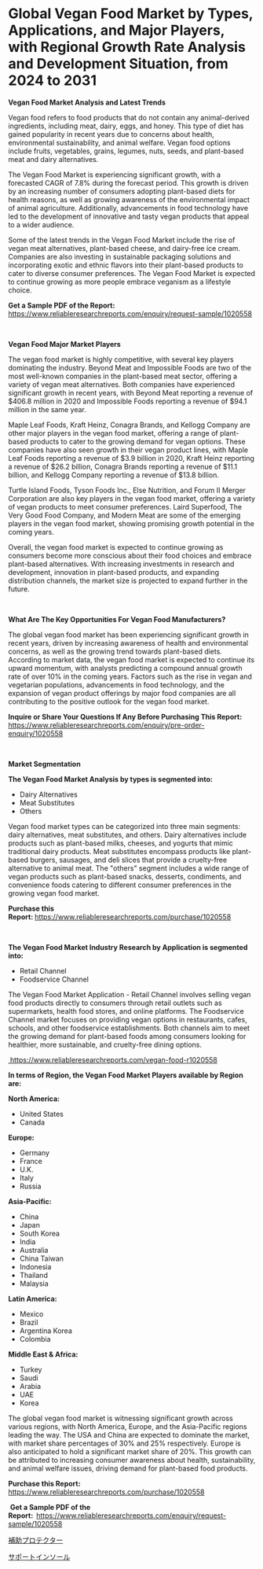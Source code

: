 <p><h1>Global Vegan Food Market by Types, Applications, and Major Players, with Regional Growth Rate Analysis and Development Situation, from 2024 to 2031</h1></p><p><strong>Vegan Food Market Analysis and Latest Trends</strong></p>
<p><p>Vegan food refers to food products that do not contain any animal-derived ingredients, including meat, dairy, eggs, and honey. This type of diet has gained popularity in recent years due to concerns about health, environmental sustainability, and animal welfare. Vegan food options include fruits, vegetables, grains, legumes, nuts, seeds, and plant-based meat and dairy alternatives.</p><p>The Vegan Food Market is experiencing significant growth, with a forecasted CAGR of 7.8% during the forecast period. This growth is driven by an increasing number of consumers adopting plant-based diets for health reasons, as well as growing awareness of the environmental impact of animal agriculture. Additionally, advancements in food technology have led to the development of innovative and tasty vegan products that appeal to a wider audience.</p><p>Some of the latest trends in the Vegan Food Market include the rise of vegan meat alternatives, plant-based cheese, and dairy-free ice cream. Companies are also investing in sustainable packaging solutions and incorporating exotic and ethnic flavors into their plant-based products to cater to diverse consumer preferences. The Vegan Food Market is expected to continue growing as more people embrace veganism as a lifestyle choice.</p></p>
<p><strong>Get a Sample PDF of the Report:&nbsp;</strong> <a href="https://www.reliableresearchreports.com/enquiry/request-sample/1020558">https://www.reliableresearchreports.com/enquiry/request-sample/1020558</a></p>
<p>&nbsp;</p>
<p><strong>Vegan Food Major Market Players</strong></p>
<p><p>The vegan food market is highly competitive, with several key players dominating the industry. Beyond Meat and Impossible Foods are two of the most well-known companies in the plant-based meat sector, offering a variety of vegan meat alternatives. Both companies have experienced significant growth in recent years, with Beyond Meat reporting a revenue of $406.8 million in 2020 and Impossible Foods reporting a revenue of $94.1 million in the same year.</p><p>Maple Leaf Foods, Kraft Heinz, Conagra Brands, and Kellogg Company are other major players in the vegan food market, offering a range of plant-based products to cater to the growing demand for vegan options. These companies have also seen growth in their vegan product lines, with Maple Leaf Foods reporting a revenue of $3.9 billion in 2020, Kraft Heinz reporting a revenue of $26.2 billion, Conagra Brands reporting a revenue of $11.1 billion, and Kellogg Company reporting a revenue of $13.8 billion.</p><p>Turtle Island Foods, Tyson Foods Inc., Else Nutrition, and Forum II Merger Corporation are also key players in the vegan food market, offering a variety of vegan products to meet consumer preferences. Laird Superfood, The Very Good Food Company, and Modern Meat are some of the emerging players in the vegan food market, showing promising growth potential in the coming years.</p><p>Overall, the vegan food market is expected to continue growing as consumers become more conscious about their food choices and embrace plant-based alternatives. With increasing investments in research and development, innovation in plant-based products, and expanding distribution channels, the market size is projected to expand further in the future.</p></p>
<p>&nbsp;</p>
<p><strong>What Are The Key Opportunities For Vegan Food Manufacturers?</strong></p>
<p><p>The global vegan food market has been experiencing significant growth in recent years, driven by increasing awareness of health and environmental concerns, as well as the growing trend towards plant-based diets. According to market data, the vegan food market is expected to continue its upward momentum, with analysts predicting a compound annual growth rate of over 10% in the coming years. Factors such as the rise in vegan and vegetarian populations, advancements in food technology, and the expansion of vegan product offerings by major food companies are all contributing to the positive outlook for the vegan food market.</p></p>
<p><strong>Inquire or Share Your Questions If Any Before Purchasing This Report:</strong> <a href="https://www.reliableresearchreports.com/enquiry/pre-order-enquiry/1020558">https://www.reliableresearchreports.com/enquiry/pre-order-enquiry/1020558</a></p>
<p>&nbsp;</p>
<p><strong>Market Segmentation</strong></p>
<p><strong>The Vegan Food Market Analysis by types is segmented into:</strong></p>
<p><ul><li>Dairy Alternatives</li><li>Meat Substitutes</li><li>Others</li></ul></p>
<p><p>Vegan food market types can be categorized into three main segments: dairy alternatives, meat substitutes, and others. Dairy alternatives include products such as plant-based milks, cheeses, and yogurts that mimic traditional dairy products. Meat substitutes encompass products like plant-based burgers, sausages, and deli slices that provide a cruelty-free alternative to animal meat. The "others" segment includes a wide range of vegan products such as plant-based snacks, desserts, condiments, and convenience foods catering to different consumer preferences in the growing vegan food market.</p></p>
<p><strong>Purchase this Report:&nbsp;</strong><a href="https://www.reliableresearchreports.com/purchase/1020558">https://www.reliableresearchreports.com/purchase/1020558</a></p>
<p>&nbsp;</p>
<p><strong>The Vegan Food Market Industry Research by Application is segmented into:</strong></p>
<p><ul><li>Retail Channel</li><li>Foodservice Channel</li></ul></p>
<p><p>The Vegan Food Market Application - Retail Channel involves selling vegan food products directly to consumers through retail outlets such as supermarkets, health food stores, and online platforms. The Foodservice Channel market focuses on providing vegan options in restaurants, cafes, schools, and other foodservice establishments. Both channels aim to meet the growing demand for plant-based foods among consumers looking for healthier, more sustainable, and cruelty-free dining options.</p></p>
<p><a href="https://www.reliableresearchreports.com/vegan-food-r1020558">&nbsp;https://www.reliableresearchreports.com/vegan-food-r1020558</a></p>
<p><strong>In terms of Region, the Vegan Food Market Players available by Region are:</strong></p>
<p>
    <p> <strong> North America: </strong>
        <ul>
            <li>United States</li>
            <li>Canada</li>
        </ul>
        </p> 
    <p> <strong> Europe: </strong>
        <ul>
            <li>Germany</li>
            <li>France</li>
            <li>U.K.</li>
            <li>Italy</li>
            <li>Russia</li>
        </ul>
        </p> 
    <p> <strong> Asia-Pacific: </strong>
        <ul>
            <li>China</li>
            <li>Japan</li>
            <li>South Korea</li>
            <li>India</li>
            <li>Australia</li>
            <li>China Taiwan</li>
            <li>Indonesia</li>
            <li>Thailand</li>
            <li>Malaysia</li>
        </ul>
        </p> 
    <p> <strong> Latin America: </strong>
        <ul>
            <li>Mexico</li>
            <li>Brazil</li>
            <li>Argentina Korea</li>
            <li>Colombia</li>
        </ul>
        </p> 
    <p> <strong> Middle East & Africa: </strong>
        <ul>
            <li>Turkey</li>
            <li>Saudi</li>
            <li>Arabia</li>
            <li>UAE</li>
            <li>Korea</li>
        </ul>
    </p>
    </p>
<p><p>The global vegan food market is witnessing significant growth across various regions, with North America, Europe, and the Asia-Pacific regions leading the way. The USA and China are expected to dominate the market, with market share percentages of 30% and 25% respectively. Europe is also anticipated to hold a significant market share of 20%. This growth can be attributed to increasing consumer awareness about health, sustainability, and animal welfare issues, driving demand for plant-based food products.</p></p>
<p><strong>Purchase this Report: </strong><a href="https://www.reliableresearchreports.com/purchase/1020558">https://www.reliableresearchreports.com/purchase/1020558</a></p>
<p>&nbsp;<strong>Get a Sample PDF of the Report:&nbsp;&nbsp;</strong><a href="https://www.reliableresearchreports.com/enquiry/request-sample/1020558">https://www.reliableresearchreports.com/enquiry/request-sample/1020558</a></p>
<p><strong></strong></p>
<p><p><a href="https://github.com/bevdtkn4419963/Market-Research-Report-List-1/blob/main/985421818114.md">補助プロテクター</a></p><p><a href="https://github.com/MosesSpinka1914/Market-Research-Report-List-1/blob/main/958548318115.md">サポートインソール</a></p></p>